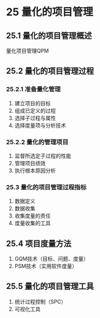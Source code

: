 # 25 量化的项目管理
## 25.1 量化的项目管理概述
量化项目管理QPM

## 25.2 量化的项目管理过程
### 25.2.1 准备量化管理
1. 建立项目的目标
2. 组成已定义的过程
3. 选择子过程与属性
4. 选择度量项与分析技术

### 25.2.2 量化的管理项目
1. 监督所选定子过程的性能
2. 管理项目绩效
3. 执行根本原因分析

### 25.3 量化的项目管理过程指标
1. 数据定义
2. 数据收集
3. 收集度量的责任
4. 度量收集的工具

## 25.4 项目度量方法
1. GQM技术（目标、问题、度量）
2. PSM技术（实用软件度量）

## 25.5 量化的项目管理工具
1. 统计过程控制（SPC）
2. 可视化工具